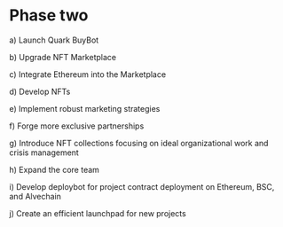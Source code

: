 # Phase two

a) Launch Quark BuyBot&#x20;

b) Upgrade NFT Marketplace&#x20;

c) Integrate Ethereum into the Marketplace&#x20;

d) Develop NFTs&#x20;

e) Implement robust marketing strategies&#x20;

f) Forge more exclusive partnerships&#x20;

g) Introduce NFT collections focusing on ideal organizational work and crisis management&#x20;

h) Expand the core team&#x20;

i) Develop deploybot for project contract deployment on Ethereum, BSC, and Alvechain

j) Create an efficient launchpad for new projects
